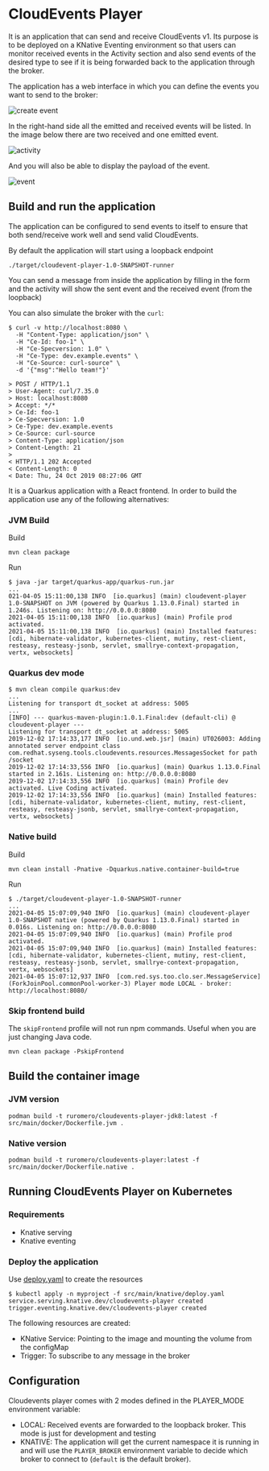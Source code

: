 # CloudEvents Player

It is an application that can send and receive CloudEvents v1. Its purpose is to be deployed on a
KNative Eventing environment so that users can monitor received events in the Activity section and
also send events of the desired type to see if it is being forwarded back to the application through
the broker.

The application has a web interface in which you can define the events you want to send to the broker:

![create event](docs/images/create_event.png)

In the right-hand side all the emitted and received events will be listed. In the image below there are two received 
and one emitted event.

![activity](docs/images/activity.png)

And you will also be able to display the payload of the event.

![event](docs/images/event.png)

## Build and run the application

The application can be configured to send events to itself to ensure that both send/receive
work well and send valid CloudEvents.

By default the application will start using a loopback endpoint

```{bash}
./target/cloudevent-player-1.0-SNAPSHOT-runner
```

You can send a message from inside the application by filling in the form and the activity will show the sent
event and the received event (from the loopback)

You can also simulate the broker with the `curl`:

```shell script
$ curl -v http://localhost:8080 \
  -H "Content-Type: application/json" \
  -H "Ce-Id: foo-1" \
  -H "Ce-Specversion: 1.0" \
  -H "Ce-Type: dev.example.events" \
  -H "Ce-Source: curl-source" \
  -d '{"msg":"Hello team!"}'

> POST / HTTP/1.1
> User-Agent: curl/7.35.0
> Host: localhost:8080
> Accept: */*
> Ce-Id: foo-1
> Ce-Specversion: 1.0
> Ce-Type: dev.example.events
> Ce-Source: curl-source
> Content-Type: application/json
> Content-Length: 21
>
< HTTP/1.1 202 Accepted
< Content-Length: 0
< Date: Thu, 24 Oct 2019 08:27:06 GMT
```

It is a Quarkus application with a React frontend. In order to build the application use any of the
following alternatives:

### JVM Build

Build

```shell script
mvn clean package
```

Run

```shell script
$ java -jar target/quarkus-app/quarkus-run.jar
...
021-04-05 15:11:00,138 INFO  [io.quarkus] (main) cloudevent-player 1.0-SNAPSHOT on JVM (powered by Quarkus 1.13.0.Final) started in 1.246s. Listening on: http://0.0.0.0:8080
2021-04-05 15:11:00,138 INFO  [io.quarkus] (main) Profile prod activated. 
2021-04-05 15:11:00,138 INFO  [io.quarkus] (main) Installed features: [cdi, hibernate-validator, kubernetes-client, mutiny, rest-client, resteasy, resteasy-jsonb, servlet, smallrye-context-propagation, vertx, websockets] 
```

### Quarkus dev mode

```shell script
$ mvn clean compile quarkus:dev
...
Listening for transport dt_socket at address: 5005
...
[INFO] --- quarkus-maven-plugin:1.0.1.Final:dev (default-cli) @ cloudevent-player ---
Listening for transport dt_socket at address: 5005
2019-12-02 17:14:33,177 INFO  [io.und.web.jsr] (main) UT026003: Adding annotated server endpoint class com.redhat.syseng.tools.cloudevents.resources.MessagesSocket for path /socket
2019-12-02 17:14:33,556 INFO  [io.quarkus] (main) Quarkus 1.13.0.Final started in 2.161s. Listening on: http://0.0.0.0:8080
2019-12-02 17:14:33,556 INFO  [io.quarkus] (main) Profile dev activated. Live Coding activated.
2019-12-02 17:14:33,556 INFO  [io.quarkus] (main) Installed features: [cdi, hibernate-validator, kubernetes-client, mutiny, rest-client, resteasy, resteasy-jsonb, servlet, smallrye-context-propagation, vertx, websockets]
```

### Native build

Build

```shell script
mvn clean install -Pnative -Dquarkus.native.container-build=true
```

Run

```shell script
$ ./target/cloudevent-player-1.0-SNAPSHOT-runner
...
2021-04-05 15:07:09,940 INFO  [io.quarkus] (main) cloudevent-player 1.0-SNAPSHOT native (powered by Quarkus 1.13.0.Final) started in 0.016s. Listening on: http://0.0.0.0:8080
2021-04-05 15:07:09,940 INFO  [io.quarkus] (main) Profile prod activated. 
2021-04-05 15:07:09,940 INFO  [io.quarkus] (main) Installed features: [cdi, hibernate-validator, kubernetes-client, mutiny, rest-client, resteasy, resteasy-jsonb, servlet, smallrye-context-propagation, vertx, websockets]
2021-04-05 15:07:12,937 INFO  [com.red.sys.too.clo.ser.MessageService] (ForkJoinPool.commonPool-worker-3) Player mode LOCAL - broker: http://localhost:8080/
```

### Skip frontend build

The `skipFrontend` profile will not run npm commands. Useful when you are just changing Java code.

```{bash}
mvn clean package -PskipFrontend
```

## Build the container image

### JVM version

```shell script
podman build -t ruromero/cloudevents-player-jdk8:latest -f src/main/docker/Dockerfile.jvm .
```

### Native version

```shell script
podman build -t ruromero/cloudevents-player:latest -f src/main/docker/Dockerfile.native .
```

## Running CloudEvents Player on Kubernetes

### Requirements

* Knative serving
* Knative eventing

### Deploy the application

Use [deploy.yaml](./src/main/knative/deploy.yaml) to create the resources

```shell script
$ kubectl apply -n myproject -f src/main/knative/deploy.yaml
service.serving.knative.dev/cloudevents-player created
trigger.eventing.knative.dev/cloudevents-player created
```

The following resources are created:

* KNative Service: Pointing to the image and mounting the volume from the configMap
* Trigger: To subscribe to any message in the broker

## Configuration

Cloudevents player comes with 2 modes defined in the PLAYER_MODE environment variable:

 * LOCAL: Received events are forwarded to the loopback broker. This mode is just for development and testing
 * KNATIVE: The application will get the current namespace it is running in and will use the `PLAYER_BROKER` 
 environment variable to decide which broker to connect to (`default` is the default broker).
 
